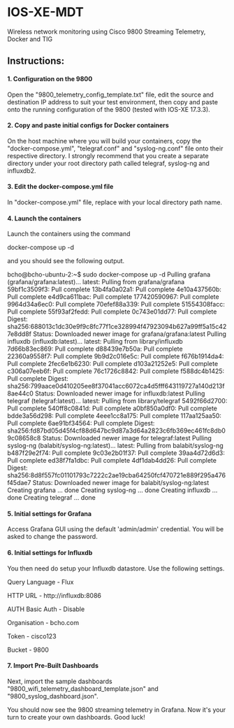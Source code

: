 # IOS-XE-MDT

Wireless network monitoring using Cisco 9800 Streaming Telemetry, Docker and TIG

## Instructions:

#### 1. Configuration on the 9800

Open the "9800_telemetry_config_template.txt" file, edit the source and destination IP address to suit your test environment, then copy and paste onto the running configuration of the 9800 (tested with IOS-XE 17.3.3).

#### 2. Copy and paste initial configs for Docker containers

On the host machine where you will build your containers, copy the "docker-compose.yml", "telegraf.conf" and "syslog-ng.conf" file onto their respective directory.  I strongly recommend that you create a separate directory under your root directory path called telegraf, syslog-ng and influxdb2.

#### 3. Edit the docker-compose.yml file

In "docker-compose.yml" file, replace <root-directory-path> with your local directory path name.

#### 4. Launch the containers

Launch the containers using the command

docker-compose up -d

and you should see the following output.
 
bcho@bcho-ubuntu-2:~$ sudo docker-compose up -d
Pulling grafana (grafana/grafana:latest)...
latest: Pulling from grafana/grafana
59bf1c3509f3: Pull complete
13b4fa0a02a1: Pull complete
4e10a437560b: Pull complete
e4d9ca611bac: Pull complete
177420590967: Pull complete
9964d34a6ec0: Pull complete
70efef88a339: Pull complete
51554308facc: Pull complete
55f93af2fedd: Pull complete
0c743e01dd77: Pull complete
Digest: sha256:688013c1dc30e9f9c8fc77f1ce328994f47923094b627a99ff5a15c427e8dd8f
Status: Downloaded newer image for grafana/grafana:latest
Pulling influxdb (influxdb:latest)...
latest: Pulling from library/influxdb
7d66b83ec869: Pull complete
d88439e7b50a: Pull complete
22360a9558f7: Pull complete
9b9d2c016e5c: Pull complete
f676b1914da4: Pull complete
2fec6e1b6230: Pull complete
d103a21252e5: Pull complete
c306a07eeb6f: Pull complete
76c1726c8842: Pull complete
f588dc4b1425: Pull complete
Digest: sha256:799aace0d410205ee8f37041acc6072ca4d5fff643119727a140d213f8ae44c0
Status: Downloaded newer image for influxdb:latest
Pulling telegraf (telegraf:latest)...
latest: Pulling from library/telegraf
5492f66d2700: Pull complete
540ff8c0841d: Pull complete
a0bf850a0df0: Pull complete
bdde3a56d298: Pull complete
4eee1cc8a175: Pull complete
117aa125aa50: Pull complete
6ae91bf34564: Pull complete
Digest: sha256:fd87bd05d45f4cf88d647bc9d87a3d64a2823c6fb369ec461fc8db09c08658c8
Status: Downloaded newer image for telegraf:latest
Pulling syslog-ng (balabit/syslog-ng:latest)...
latest: Pulling from balabit/syslog-ng
b487f29e2f74: Pull complete
9c03e2b01f37: Pull complete
39aa4d72d6d3: Pull complete
ed38f7fa1dbc: Pull complete
4df1dab4dd26: Pull complete
Digest: sha256:8d8f557fc01101793c7222c2ae19cba64250fcf470721e889f295a476f45dae7
Status: Downloaded newer image for balabit/syslog-ng:latest
Creating grafana   ... done
Creating syslog-ng ... done
Creating influxdb  ... done
Creating telegraf  ... done

#### 5. Initial settings for Grafana
 
Access Grafana GUI using the default 'admin/admin' credential.  You will be asked to change the password.

#### 6. Initial settings for Influxdb
 
You then need do setup your Influxdb datastore.  Use the following settings.

Query Language - Flux
  
HTTP URL - http://influxdb:8086
  
AUTH Basic Auth - Disable
  
Organisation - bcho.com
  
Token - cisco123
  
Bucket - 9800


#### 7. Import Pre-Built Dashboards
 
Next, import the sample dashboards "9800_wifi_telemetry_dashboard_template.json" and "9800_syslog_dashboard.json".

You should now see the 9800 streaming telemetry in Grafana.  Now it's your turn to create your own dashboards.  Good luck!
